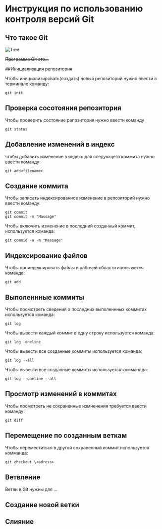 # **Инструкция по использованию контроля версий Git**
## Что такое Git

![Tree](pic.jpg)


~~Программа Git это...~~

##Инициализация репозитория

Чтобы инициализировать(создать) новый репозиторий нужно ввести в терминале команду: 

    git init

## Проверка сосотояния репозитория

Чтобы проверить состояние репозитория нужно ввести команду 

    git status

## Добавление изменений в индекс

чтобы добавить изменение в индекс для следующего коммита нужно ввести команду:

    git add<filename>

 ## Создание коммита

 Чтобы записать индексированное изменение в репозиторий нужно ввести команду:

    git commit  
    git commit -m "Massage" 
    
   Чтобы включить изменение в последний созданный коммит, используется команда:

    git commid -a -m "Massage"

## Индексирование файлов

Чтобы проиндексировать файлы в рабочей области ипользуется команда:

    git add

 ## Выполеннные коммиты
 Чтобы посмотреть сведения о последних выполеннных коммитах используется команда:

    git log

  Чтобы вывести каждый коммит в одну строку используется команда:

    git log -oneline

   Чтобы вывести все созданные коммиты  используется команда:

    git log --all

Чтобы вывести все созданные коммиты используется комманлда:

    git log --oneline --all

## Просмотр изменений в коммитах

Чтобы посмотреть не сохраненные измненения требуется ввести команду:

    git diff

## Перемещение по созданным веткам

Чтобы переместиться в другой сохраненный коммит используется комманда:

    git checkout \<adress>

## Ветвление
Ветви в Git нужны для ...

## Создание новой ветки 


## Слияние